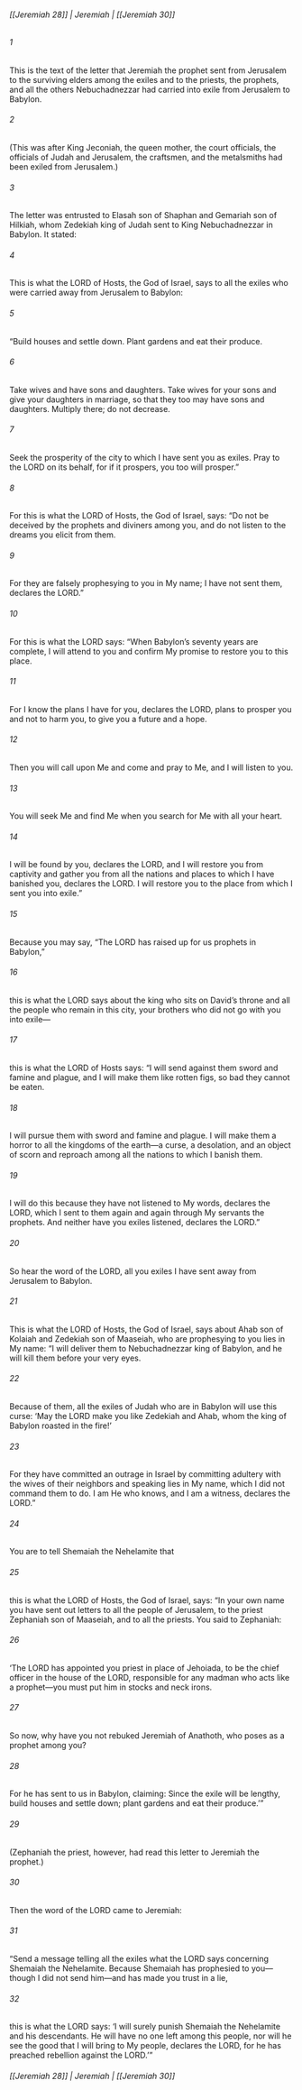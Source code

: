 ###### [[Jeremiah 28]] | Jeremiah | [[Jeremiah 30]]

###### 1
This is the text of the letter that Jeremiah the prophet sent from Jerusalem to the surviving elders among the exiles and to the priests, the prophets, and all the others Nebuchadnezzar had carried into exile from Jerusalem to Babylon.
###### 2
(This was after King Jeconiah, the queen mother, the court officials, the officials of Judah and Jerusalem, the craftsmen, and the metalsmiths had been exiled from Jerusalem.)
###### 3
The letter was entrusted to Elasah son of Shaphan and Gemariah son of Hilkiah, whom Zedekiah king of Judah sent to King Nebuchadnezzar in Babylon. It stated:
###### 4
This is what the LORD of Hosts, the God of Israel, says to all the exiles who were carried away from Jerusalem to Babylon:
###### 5
“Build houses and settle down. Plant gardens and eat their produce.
###### 6
Take wives and have sons and daughters. Take wives for your sons and give your daughters in marriage, so that they too may have sons and daughters. Multiply there; do not decrease.
###### 7
Seek the prosperity of the city to which I have sent you as exiles. Pray to the LORD on its behalf, for if it prospers, you too will prosper.”
###### 8
For this is what the LORD of Hosts, the God of Israel, says: “Do not be deceived by the prophets and diviners among you, and do not listen to the dreams you elicit from them.
###### 9
For they are falsely prophesying to you in My name; I have not sent them, declares the LORD.”
###### 10
For this is what the LORD says: “When Babylon’s seventy years are complete, I will attend to you and confirm My promise to restore you to this place.
###### 11
For I know the plans I have for you, declares the LORD, plans to prosper you and not to harm you, to give you a future and a hope.
###### 12
Then you will call upon Me and come and pray to Me, and I will listen to you.
###### 13
You will seek Me and find Me when you search for Me with all your heart.
###### 14
I will be found by you, declares the LORD, and I will restore you from captivity and gather you from all the nations and places to which I have banished you, declares the LORD. I will restore you to the place from which I sent you into exile.”
###### 15
Because you may say, “The LORD has raised up for us prophets in Babylon,”
###### 16
this is what the LORD says about the king who sits on David’s throne and all the people who remain in this city, your brothers who did not go with you into exile—
###### 17
this is what the LORD of Hosts says: “I will send against them sword and famine and plague, and I will make them like rotten figs, so bad they cannot be eaten.
###### 18
I will pursue them with sword and famine and plague. I will make them a horror to all the kingdoms of the earth—a curse, a desolation, and an object of scorn and reproach among all the nations to which I banish them.
###### 19
I will do this because they have not listened to My words, declares the LORD, which I sent to them again and again through My servants the prophets. And neither have you exiles listened, declares the LORD.”
###### 20
So hear the word of the LORD, all you exiles I have sent away from Jerusalem to Babylon.
###### 21
This is what the LORD of Hosts, the God of Israel, says about Ahab son of Kolaiah and Zedekiah son of Maaseiah, who are prophesying to you lies in My name: “I will deliver them to Nebuchadnezzar king of Babylon, and he will kill them before your very eyes.
###### 22
Because of them, all the exiles of Judah who are in Babylon will use this curse: ‘May the LORD make you like Zedekiah and Ahab, whom the king of Babylon roasted in the fire!’
###### 23
For they have committed an outrage in Israel by committing adultery with the wives of their neighbors and speaking lies in My name, which I did not command them to do. I am He who knows, and I am a witness, declares the LORD.”
###### 24
You are to tell Shemaiah the Nehelamite that
###### 25
this is what the LORD of Hosts, the God of Israel, says: “In your own name you have sent out letters to all the people of Jerusalem, to the priest Zephaniah son of Maaseiah, and to all the priests. You said to Zephaniah:
###### 26
‘The LORD has appointed you priest in place of Jehoiada, to be the chief officer in the house of the LORD, responsible for any madman who acts like a prophet—you must put him in stocks and neck irons.
###### 27
So now, why have you not rebuked Jeremiah of Anathoth, who poses as a prophet among you?
###### 28
For he has sent to us in Babylon, claiming: Since the exile will be lengthy, build houses and settle down; plant gardens and eat their produce.’”
###### 29
(Zephaniah the priest, however, had read this letter to Jeremiah the prophet.)
###### 30
Then the word of the LORD came to Jeremiah:
###### 31
“Send a message telling all the exiles what the LORD says concerning Shemaiah the Nehelamite. Because Shemaiah has prophesied to you—though I did not send him—and has made you trust in a lie,
###### 32
this is what the LORD says: ‘I will surely punish Shemaiah the Nehelamite and his descendants. He will have no one left among this people, nor will he see the good that I will bring to My people, declares the LORD, for he has preached rebellion against the LORD.’”

###### [[Jeremiah 28]] | Jeremiah | [[Jeremiah 30]]
